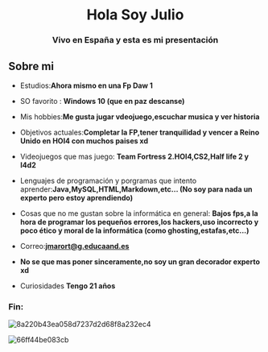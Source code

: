 <h1 align="center">Hola Soy Julio</h1>
<h3 align="center">Vivo en España y esta es mi presentación</h3>


## Sobre mi
- Estudios:**Ahora mismo en una Fp Daw 1**

- SO favorito : **Windows 10 (que en paz descanse)**

- Mis hobbies:**Me gusta jugar vdeojuego,escuchar musica y ver historia**

- Objetivos actuales:**Completar la FP,tener tranquilidad y vencer a Reino Unido en HOI4 con muchos paises xd**

- Videojuegos que mas juego: **Team Fortress 2.HOI4,CS2,Half life 2 y l4d2**

- Lenguajes de programación y porgramas que intento aprender:**Java,MySQL,HTML,Markdown,etc... (No soy para nada un experto pero estoy aprendiendo)**

- Cosas que no me gustan sobre la informática en general: **Bajos fps,a la hora de programar los pequeños errores,los hackers,uso incorrecto y poco ético y moral de la informática (como ghosting,estafas,etc...)**

- Correo:**jmarort@g.educaand.es**

- **No se que mas poner sinceramente,no soy un gran decorador experto xd** 


- Curiosidades **Tengo 21 años**

<h3 align="left">Fin:</h3>
<p align="left">
</p>


![8a220b43ea058d7237d2d68f8a232ec4](https://github.com/user-attachments/assets/f6675cf7-5df1-493d-85fd-9e7142c3cab3)


![66ff44be083cb](https://github.com/user-attachments/assets/7ace3e80-3b0f-4cdb-a56c-b439498c4407)
